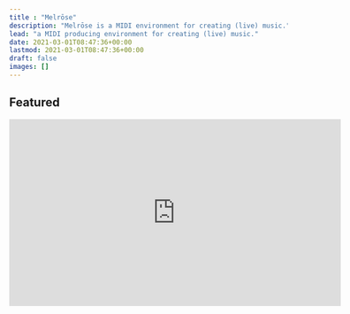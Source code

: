 ```yaml
---
title : "Melrōse"
description: "Melrōse is a MIDI environment for creating (live) music."
lead: "a MIDI producing environment for creating (live) music."
date: 2021-03-01T08:47:36+00:00
lastmod: 2021-03-01T08:47:36+00:00
draft: false
images: []
---
```


## Featured

<iframe id="ytplayer" type="text/html" width="600" height="338"
  src="https://www.youtube.com/embed/HK9jeAPbi5w?&origin=https://melrōse.org"
  frameborder="0"></iframe>  
